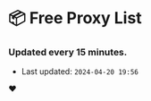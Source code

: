 # :package: Free Proxy List
### Updated every 15 minutes.

- Last updated: `2024-04-20 19:56`

:heart:

